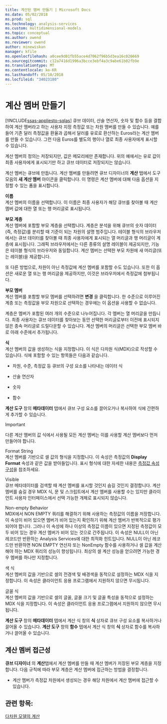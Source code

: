 ```yaml
---
title: 계산된 멤버 만들기 | Microsoft Docs
ms.date: 05/02/2018
ms.prod: sql
ms.technology: analysis-services
ms.custom: multidimensional-models
ms.topic: conceptual
ms.author: owend
ms.reviewer: owend
author: minewiskan
manager: kfile
ms.openlocfilehash: a0cee9d01fb55ace4d7062f96b5d3ea16c026669
ms.sourcegitcommit: c12a7416d1996a3bcce3ebf4a3c9abe61b02fb9e
ms.translationtype: MT
ms.contentlocale: ko-KR
ms.lasthandoff: 05/10/2018
ms.locfileid: "34023180"
---
```

# <a name="create-calculated-members"></a>계산 멤버 만들기
[!INCLUDE[ssas-appliesto-sqlas](../../includes/ssas-appliesto-sqlas.md)]
  큐브 데이터, 산술 연산자, 숫자 및 함수 등을 결합하여 계산 멤버라고 하는 사용자 지정 측정값 또는 차원 멤버를 만들 수 있습니다. 예를 들어 기존 달러 측정값을 환율과 곱해서 달러를 유로로 환산하는 Euros라는 계산 멤버를 만들 수 있습니다. 그런 다음 Euros를 별도의 행이나 열로 최종 사용자에게 표시할 수 있습니다.  
  
 계산 멤버의 정의는 저장되지만, 값은 메모리에만 존재합니다. 위의 예에서는 유로 값이 최종 사용자에게 표시되기만 하고 큐브 데이터로 저장되지는 않습니다.  
  
 계산 멤버는 큐브에 만듭니다. 계산 멤버를 만들려면 큐브 디자이너의 **계산** 탭에서 도구 모음의 **새 계산 멤버** 아이콘을 클릭합니다. 이 명령은 계산 멤버에 대해 다음 옵션을 지정할 수 있는 폼을 표시합니다.  
  
 **이름**  
 계산 멤버의 이름을 선택합니다. 이 이름은 최종 사용자가 해당 큐브를 찾아볼 때 계산 멤버 값에 대한 열 또는 행 머리글로 표시됩니다.  
  
 **부모 계층**  
 계산 멤버에 포함할 부모 계층을 선택합니다. 계층은 분석을 위해 큐브의 숫자 데이터(즉, 측정값)를 분리할 때 기준이 되는 차원의 설명 범주입니다. 테이블 형식의 브라우저에서는 큐브 데이터를 찾아볼 때 최종 사용자에게 표시되는 열 머리글과 행 머리글이 계층에 표시됩니다. 그래픽 브라우저에서는 다른 종류의 설명 레이블이 제공되지만, 기능은 테이블 형식의 브라우저와 동일합니다. 계산 멤버는 선택한 부모 차원에 새 머리글(또는 레이블)을 제공합니다.  
  
 또 다른 방법으로, 차원이 아닌 측정값에 계산 멤버를 포함할 수도 있습니다. 또한 이 옵션은 새로운 열 또는 행 머리글을 제공하지만, 이것은 브라우저에서 측정값에 첨부됩니다.  
  
 **부모 멤버**  
 계산 멤버를 포함할 부모 멤버를 선택하려면 **변경** 을 클릭합니다. 한 수준으로 이루어진 계층 또는 측정값을 부모 차원으로 선택하는 경우에는 이 옵션을 사용할 수 없습니다.  
  
 계층은 멤버가 포함된 여러 개의 수준으로 나누어집니다. 각 멤버는 열 머리글을 만듭니다. 최종 사용자는 큐브 데이터를 찾아보는 동안 선택한 머리글로부터 이전에 표시되지 않은 종속 머리글로 드릴다운할 수 있습니다. 계산 멤버의 머리글은 선택한 부모 멤버 바로 아래 수준에서 추가됩니다.  
  
 **식**  
 계산 멤버의 값을 생성하는 식을 지정합니다. 이 식은 다차원 식(MDX)으로 작성할 수 있습니다. 식에 포함할 수 있는 항목들은 다음과 같습니다.  
  
-   차원, 수준, 측정값 등 큐브의 구성 요소를 나타내는 데이터 식  
  
-   산술 연산자  
  
-   숫자  
  
-   함수  
  
 **계산 도구** 창의 **메타데이터** 탭에서 큐브 구성 요소를 끌어오거나 복사하여 식에 간편하게 추가할 수 있습니다.  
  
> [!IMPORTANT]  
>  다른 계산 멤버의 값 식에서 사용될 모든 계산 멤버는 이를 사용할 계산 멤버보다 먼저 만들어야 합니다.  
  
 Format String  
 계산 멤버를 기반으로 셀 값의 형식을 지정합니다. 이 속성은 측정값의 **Display Format** 속성과 같은 값을 받아들입니다. 표시 형식에 대한 자세한 내용은 [측정값 속성 구성](../../analysis-services/multidimensional-models/configure-measure-properties.md)을 참조하세요.  
  
 Visible  
 큐브 메타데이터를 검색할 때 계산 멤버를 표시할 것인지 숨길 것인지 결정합니다. 계산 멤버를 숨길 경우 MDX 식, 문 및 스크립트에서 계산 멤버를 사용할 수는 있지만 클라이언트 사용자 인터페이스에서 선택 가능한 개체로 표시되지 않습니다.  
  
 Non-empty Behavior  
 MDX에서 NON EMPTY 쿼리를 해결하기 위해 사용하는 측정값의 이름을 저장합니다. 이 속성이 비어 있으면 멤버가 비어 있는지 확인하기 위해 계산 멤버가 반복적으로 평가되어야 합니다. 그러나 이 속성에 하나 이상의 측정값 이름이 있으면 지정된 측정값이 모두 비어 있는 경우 계산 멤버가 비어 있는 것으로 간주됩니다. 이 속성은 NULL이 아닌 레코드만 반환하는 Analysis Services에 대한 최적화 힌트입니다. NULL이 아닌 레코드만 반환하면 NON EMPTY 연산자 또는 NonEmpty 함수를 사용하거나 셀 값을 계산해야 하는 MDX 쿼리의 성능이 향상됩니다. 최상의 셀 계산 성능을 얻으려면 가능한 경우 멤버를 하나만 지정합니다.  
  
 색 식  
 계산 멤버의 값을 기반으로 셀의 전경색 및 배경색을 동적으로 설정하는 MDX 식을 지정합니다. 이 속성은 클라이언트 응용 프로그램에서 지원하지 않으면 무시됩니다.  
  
 글꼴 식  
 계산 멤버의 값을 기반으로 셀의 글꼴, 글꼴 크기 및 글꼴 특성을 동적으로 설정하는 MDX 식을 지정합니다. 이 속성은 클라이언트 응용 프로그램에서 지원하지 않으면 무시됩니다.  
  
 **계산 도구** 창의 **메타데이터** 탭에서 계산 식 창의 **식** 상자로 큐브 구성 요소를 복사하거나 끌어올 수 있습니다. **계산 도구** 창의 **함수** 탭에서 계산 식 창의 **식** 상자로 함수를 복사하거나 끌어올 수 있습니다.  
  
## <a name="addressing-calculated-members"></a>계산 멤버 접근성  
 **큐브 디자이너** 의 **계산**탭에서 계산 멤버를 만들 때 계산 멤버가 저장된 부모 계층을 지정합니다. 다음 규칙에 따라 부모 계층은 계산 멤버에 접근하는 방법을 결정합니다.  
  
-   계산 멤버가 측정값 차원에서 생성되는 경우 해당 차원에서 계산 멤버에 접근할 수 있습니다.  
  
## <a name="see-also"></a>관련 항목:  
 [다차원 모델의 계산](../../analysis-services/multidimensional-models/calculations-in-multidimensional-models.md)  
  
  

